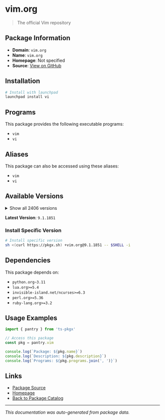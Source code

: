 # vim.org

> The official Vim repository

## Package Information

- **Domain**: `vim.org`
- **Name**: `vim.org`
- **Homepage**: Not specified
- **Source**: [View on GitHub](https://github.com/pkgxdev/pantry/tree/main/projects/vim.org/package.yml)

## Installation

```bash
# Install with launchpad
launchpad install vi
```

## Programs

This package provides the following executable programs:

- `vim`
- `vi`

## Aliases

This package can also be accessed using these aliases:

- `vim`
- `vi`

## Available Versions

<details>
<summary>Show all 2406 versions</summary>

- `9.1.1851`, `9.1.1850`, `9.1.1849`, `9.1.1848`, `9.1.1847`
- `9.1.1846`, `9.1.1843`, `9.1.1842`, `9.1.1841`, `9.1.1840`
- `9.1.1839`, `9.1.1838`, `9.1.1837`, `9.1.1836`, `9.1.1835`
- `9.1.1834`, `9.1.1833`, `9.1.1832`, `9.1.1831`, `9.1.1830`
- `9.1.1829`, `9.1.1828`, `9.1.1827`, `9.1.1826`, `9.1.1825`
- `9.1.1823`, `9.1.1822`, `9.1.1821`, `9.1.1820`, `9.1.1819`
- `9.1.1818`, `9.1.1817`, `9.1.1816`, `9.1.1815`, `9.1.1814`
- `9.1.1813`, `9.1.1812`, `9.1.1811`, `9.1.1810`, `9.1.1809`
- `9.1.1808`, `9.1.1807`, `9.1.1806`, `9.1.1805`, `9.1.1804`
- `9.1.1803`, `9.1.1802`, `9.1.1801`, `9.1.1800`, `9.1.1799`
- `9.1.1798`, `9.1.1797`, `9.1.1796`, `9.1.1795`, `9.1.1793`
- `9.1.1792`, `9.1.1791`, `9.1.1790`, `9.1.1789`, `9.1.1788`
- `9.1.1787`, `9.1.1786`, `9.1.1785`, `9.1.1784`, `9.1.1783`
- `9.1.1782`, `9.1.1781`, `9.1.1780`, `9.1.1779`, `9.1.1778`
- `9.1.1777`, `9.1.1776`, `9.1.1775`, `9.1.1774`, `9.1.1773`
- `9.1.1772`, `9.1.1771`, `9.1.1770`, `9.1.1769`, `9.1.1768`
- `9.1.1767`, `9.1.1766`, `9.1.1765`, `9.1.1764`, `9.1.1763`
- `9.1.1762`, `9.1.1761`, `9.1.1759`, `9.1.1758`, `9.1.1756`
- `9.1.1755`, `9.1.1754`, `9.1.1753`, `9.1.1752`, `9.1.1751`
- `9.1.1750`, `9.1.1749`, `9.1.1748`, `9.1.1747`, `9.1.1746`
- `9.1.1745`, `9.1.1744`, `9.1.1743`, `9.1.1742`, `9.1.1741`
- `9.1.1740`, `9.1.1739`, `9.1.1738`, `9.1.1737`, `9.1.1736`
- `9.1.1735`, `9.1.1734`, `9.1.1733`, `9.1.1732`, `9.1.1730`
- `9.1.1729`, `9.1.1728`, `9.1.1727`, `9.1.1726`, `9.1.1725`
- `9.1.1724`, `9.1.1723`, `9.1.1722`, `9.1.1721`, `9.1.1720`
- `9.1.1719`, `9.1.1718`, `9.1.1716`, `9.1.1715`, `9.1.1714`
- `9.1.1713`, `9.1.1712`, `9.1.1711`, `9.1.1710`, `9.1.1709`
- `9.1.1708`, `9.1.1707`, `9.1.1706`, `9.1.1705`, `9.1.1704`
- `9.1.1703`, `9.1.1702`, `9.1.1701`, `9.1.1700`, `9.1.1699`
- `9.1.1698`, `9.1.1697`, `9.1.1696`, `9.1.1695`, `9.1.1694`
- `9.1.1693`, `9.1.1692`, `9.1.1691`, `9.1.1690`, `9.1.1689`
- `9.1.1688`, `9.1.1687`, `9.1.1686`, `9.1.1685`, `9.1.1684`
- `9.1.1683`, `9.1.1682`, `9.1.1681`, `9.1.1680`, `9.1.1678`
- `9.1.1677`, `9.1.1676`, `9.1.1675`, `9.1.1674`, `9.1.1672`
- `9.1.1671`, `9.1.1670`, `9.1.1669`, `9.1.1668`, `9.1.1667`
- `9.1.1666`, `9.1.1665`, `9.1.1664`, `9.1.1663`, `9.1.1662`
- `9.1.1661`, `9.1.1660`, `9.1.1659`, `9.1.1658`, `9.1.1656`
- `9.1.1655`, `9.1.1652`, `9.1.1651`, `9.1.1650`, `9.1.1649`
- `9.1.1648`, `9.1.1646`, `9.1.1645`, `9.1.1644`, `9.1.1643`
- `9.1.1642`, `9.1.1641`, `9.1.1640`, `9.1.1639`, `9.1.1638`
- `9.1.1637`, `9.1.1636`, `9.1.1635`, `9.1.1634`, `9.1.1633`
- `9.1.1632`, `9.1.1631`, `9.1.1630`, `9.1.1629`, `9.1.1628`
- `9.1.1627`, `9.1.1626`, `9.1.1625`, `9.1.1624`, `9.1.1623`
- `9.1.1622`, `9.1.1621`, `9.1.1620`, `9.1.1619`, `9.1.1618`
- `9.1.1617`, `9.1.1616`, `9.1.1615`, `9.1.1614`, `9.1.1613`
- `9.1.1612`, `9.1.1611`, `9.1.1610`, `9.1.1609`, `9.1.1608`
- `9.1.1607`, `9.1.1606`, `9.1.1605`, `9.1.1604`, `9.1.1603`
- `9.1.1602`, `9.1.1601`, `9.1.1600`, `9.1.1599`, `9.1.1598`
- `9.1.1597`, `9.1.1596`, `9.1.1595`, `9.1.1594`, `9.1.1593`
- `9.1.1592`, `9.1.1591`, `9.1.1590`, `9.1.1589`, `9.1.1588`
- `9.1.1587`, `9.1.1586`, `9.1.1585`, `9.1.1584`, `9.1.1583`
- `9.1.1582`, `9.1.1581`, `9.1.1580`, `9.1.1579`, `9.1.1578`
- `9.1.1577`, `9.1.1576`, `9.1.1575`, `9.1.1574`, `9.1.1573`
- `9.1.1572`, `9.1.1571`, `9.1.1569`, `9.1.1568`, `9.1.1567`
- `9.1.1566`, `9.1.1565`, `9.1.1564`, `9.1.1563`, `9.1.1562`
- `9.1.1561`, `9.1.1560`, `9.1.1559`, `9.1.1558`, `9.1.1557`
- `9.1.1556`, `9.1.1555`, `9.1.1554`, `9.1.1553`, `9.1.1552`
- `9.1.1551`, `9.1.1550`, `9.1.1549`, `9.1.1548`, `9.1.1547`
- `9.1.1546`, `9.1.1545`, `9.1.1544`, `9.1.1543`, `9.1.1542`
- `9.1.1541`, `9.1.1540`, `9.1.1539`, `9.1.1538`, `9.1.1537`
- `9.1.1536`, `9.1.1535`, `9.1.1534`, `9.1.1533`, `9.1.1532`
- `9.1.1531`, `9.1.1530`, `9.1.1529`, `9.1.1528`, `9.1.1527`
- `9.1.1526`, `9.1.1525`, `9.1.1524`, `9.1.1522`, `9.1.1521`
- `9.1.1520`, `9.1.1519`, `9.1.1518`, `9.1.1517`, `9.1.1516`
- `9.1.1515`, `9.1.1514`, `9.1.1513`, `9.1.1512`, `9.1.1511`
- `9.1.1510`, `9.1.1509`, `9.1.1508`, `9.1.1507`, `9.1.1506`
- `9.1.1504`, `9.1.1503`, `9.1.1502`, `9.1.1501`, `9.1.1500`
- `9.1.1499`, `9.1.1498`, `9.1.1497`, `9.1.1496`, `9.1.1495`
- `9.1.1494`, `9.1.1493`, `9.1.1492`, `9.1.1491`, `9.1.1490`
- `9.1.1489`, `9.1.1488`, `9.1.1487`, `9.1.1486`, `9.1.1485`
- `9.1.1484`, `9.1.1483`, `9.1.1482`, `9.1.1481`, `9.1.1479`
- `9.1.1478`, `9.1.1477`, `9.1.1476`, `9.1.1475`, `9.1.1474`
- `9.1.1473`, `9.1.1472`, `9.1.1471`, `9.1.1470`, `9.1.1469`
- `9.1.1468`, `9.1.1467`, `9.1.1466`, `9.1.1465`, `9.1.1464`
- `9.1.1463`, `9.1.1462`, `9.1.1460`, `9.1.1459`, `9.1.1458`
- `9.1.1457`, `9.1.1456`, `9.1.1455`, `9.1.1454`, `9.1.1453`
- `9.1.1452`, `9.1.1451`, `9.1.1450`, `9.1.1449`, `9.1.1448`
- `9.1.1447`, `9.1.1446`, `9.1.1445`, `9.1.1444`, `9.1.1443`
- `9.1.1442`, `9.1.1441`, `9.1.1440`, `9.1.1439`, `9.1.1438`
- `9.1.1436`, `9.1.1435`, `9.1.1434`, `9.1.1433`, `9.1.1432`
- `9.1.1431`, `9.1.1430`, `9.1.1429`, `9.1.1428`, `9.1.1427`
- `9.1.1426`, `9.1.1425`, `9.1.1424`, `9.1.1423`, `9.1.1422`
- `9.1.1421`, `9.1.1420`, `9.1.1419`, `9.1.1418`, `9.1.1416`
- `9.1.1415`, `9.1.1413`, `9.1.1412`, `9.1.1411`, `9.1.1410`
- `9.1.1409`, `9.1.1408`, `9.1.1407`, `9.1.1406`, `9.1.1405`
- `9.1.1404`, `9.1.1403`, `9.1.1402`, `9.1.1401`, `9.1.1400`
- `9.1.1399`, `9.1.1398`, `9.1.1397`, `9.1.1396`, `9.1.1395`
- `9.1.1394`, `9.1.1393`, `9.1.1391`, `9.1.1390`, `9.1.1389`
- `9.1.1388`, `9.1.1387`, `9.1.1386`, `9.1.1384`, `9.1.1383`
- `9.1.1382`, `9.1.1381`, `9.1.1380`, `9.1.1379`, `9.1.1378`
- `9.1.1377`, `9.1.1376`, `9.1.1374`, `9.1.1373`, `9.1.1372`
- `9.1.1371`, `9.1.1370`, `9.1.1369`, `9.1.1368`, `9.1.1367`
- `9.1.1366`, `9.1.1365`, `9.1.1364`, `9.1.1363`, `9.1.1362`
- `9.1.1361`, `9.1.1360`, `9.1.1359`, `9.1.1358`, `9.1.1357`
- `9.1.1356`, `9.1.1355`, `9.1.1354`, `9.1.1353`, `9.1.1352`
- `9.1.1351`, `9.1.1350`, `9.1.1349`, `9.1.1348`, `9.1.1347`
- `9.1.1346`, `9.1.1344`, `9.1.1343`, `9.1.1342`, `9.1.1341`
- `9.1.1340`, `9.1.1339`, `9.1.1338`, `9.1.1337`, `9.1.1336`
- `9.1.1334`, `9.1.1333`, `9.1.1332`, `9.1.1330`, `9.1.1329`
- `9.1.1328`, `9.1.1327`, `9.1.1326`, `9.1.1325`, `9.1.1324`
- `9.1.1323`, `9.1.1322`, `9.1.1321`, `9.1.1320`, `9.1.1319`
- `9.1.1318`, `9.1.1317`, `9.1.1316`, `9.1.1315`, `9.1.1314`
- `9.1.1313`, `9.1.1312`, `9.1.1311`, `9.1.1310`, `9.1.1309`
- `9.1.1308`, `9.1.1307`, `9.1.1306`, `9.1.1305`, `9.1.1304`
- `9.1.1302`, `9.1.1301`, `9.1.1300`, `9.1.1299`, `9.1.1298`
- `9.1.1297`, `9.1.1296`, `9.1.1295`, `9.1.1294`, `9.1.1293`
- `9.1.1292`, `9.1.1291`, `9.1.1290`, `9.1.1289`, `9.1.1288`
- `9.1.1287`, `9.1.1286`, `9.1.1285`, `9.1.1284`, `9.1.1283`
- `9.1.1282`, `9.1.1280`, `9.1.1279`, `9.1.1278`, `9.1.1276`
- `9.1.1275`, `9.1.1274`, `9.1.1273`, `9.1.1272`, `9.1.1271`
- `9.1.1270`, `9.1.1269`, `9.1.1268`, `9.1.1267`, `9.1.1266`
- `9.1.1265`, `9.1.1264`, `9.1.1263`, `9.1.1262`, `9.1.1261`
- `9.1.1260`, `9.1.1259`, `9.1.1258`, `9.1.1257`, `9.1.1256`
- `9.1.1255`, `9.1.1254`, `9.1.1252`, `9.1.1251`, `9.1.1250`
- `9.1.1249`, `9.1.1248`, `9.1.1247`, `9.1.1246`, `9.1.1245`
- `9.1.1244`, `9.1.1243`, `9.1.1242`, `9.1.1241`, `9.1.1240`
- `9.1.1239`, `9.1.1238`, `9.1.1237`, `9.1.1236`, `9.1.1235`
- `9.1.1234`, `9.1.1233`, `9.1.1232`, `9.1.1231`, `9.1.1230`
- `9.1.1229`, `9.1.1228`, `9.1.1227`, `9.1.1226`, `9.1.1225`
- `9.1.1224`, `9.1.1223`, `9.1.1222`, `9.1.1221`, `9.1.1220`
- `9.1.1219`, `9.1.1218`, `9.1.1217`, `9.1.1216`, `9.1.1215`
- `9.1.1213`, `9.1.1212`, `9.1.1211`, `9.1.1210`, `9.1.1209`
- `9.1.1208`, `9.1.1207`, `9.1.1206`, `9.1.1205`, `9.1.1203`
- `9.1.1202`, `9.1.1201`, `9.1.1200`, `9.1.1199`, `9.1.1198`
- `9.1.1197`, `9.1.1196`, `9.1.1195`, `9.1.1194`, `9.1.1193`
- `9.1.1192`, `9.1.1191`, `9.1.1190`, `9.1.1189`, `9.1.1188`
- `9.1.1187`, `9.1.1186`, `9.1.1185`, `9.1.1184`, `9.1.1183`
- `9.1.1182`, `9.1.1181`, `9.1.1180`, `9.1.1179`, `9.1.1178`
- `9.1.1177`, `9.1.1176`, `9.1.1175`, `9.1.1174`, `9.1.1173`
- `9.1.1172`, `9.1.1171`, `9.1.1170`, `9.1.1169`, `9.1.1168`
- `9.1.1167`, `9.1.1166`, `9.1.1165`, `9.1.1164`, `9.1.1163`
- `9.1.1162`, `9.1.1161`, `9.1.1160`, `9.1.1159`, `9.1.1158`
- `9.1.1157`, `9.1.1156`, `9.1.1155`, `9.1.1154`, `9.1.1153`
- `9.1.1152`, `9.1.1151`, `9.1.1150`, `9.1.1149`, `9.1.1148`
- `9.1.1147`, `9.1.1146`, `9.1.1145`, `9.1.1144`, `9.1.1143`
- `9.1.1142`, `9.1.1141`, `9.1.1140`, `9.1.1139`, `9.1.1138`
- `9.1.1137`, `9.1.1136`, `9.1.1135`, `9.1.1134`, `9.1.1133`
- `9.1.1132`, `9.1.1131`, `9.1.1130`, `9.1.1129`, `9.1.1128`
- `9.1.1126`, `9.1.1125`, `9.1.1124`, `9.1.1123`, `9.1.1122`
- `9.1.1121`, `9.1.1120`, `9.1.1119`, `9.1.1118`, `9.1.1117`
- `9.1.1116`, `9.1.1115`, `9.1.1114`, `9.1.1113`, `9.1.1112`
- `9.1.1111`, `9.1.1110`, `9.1.1109`, `9.1.1108`, `9.1.1107`
- `9.1.1106`, `9.1.1105`, `9.1.1104`, `9.1.1103`, `9.1.1102`
- `9.1.1101`, `9.1.1100`, `9.1.1099`, `9.1.1098`, `9.1.1097`
- `9.1.1096`, `9.1.1095`, `9.1.1094`, `9.1.1087`, `9.1.1086`
- `9.1.1085`, `9.1.1084`, `9.1.1083`, `9.1.1082`, `9.1.1081`
- `9.1.1080`, `9.1.1079`, `9.1.1078`, `9.1.1077`, `9.1.1076`
- `9.1.1075`, `9.1.1074`, `9.1.1073`, `9.1.1072`, `9.1.1071`
- `9.1.1070`, `9.1.1069`, `9.1.1068`, `9.1.1067`, `9.1.1066`
- `9.1.1065`, `9.1.1064`, `9.1.1063`, `9.1.1062`, `9.1.1061`
- `9.1.1060`, `9.1.1059`, `9.1.1058`, `9.1.1057`, `9.1.1056`
- `9.1.1055`, `9.1.1054`, `9.1.1053`, `9.1.1052`, `9.1.1051`
- `9.1.1050`, `9.1.1049`, `9.1.1048`, `9.1.1047`, `9.1.1046`
- `9.1.1045`, `9.1.1044`, `9.1.1043`, `9.1.1042`, `9.1.1041`
- `9.1.1040`, `9.1.1039`, `9.1.1038`, `9.1.1037`, `9.1.1036`
- `9.1.1035`, `9.1.1034`, `9.1.1033`, `9.1.1032`, `9.1.1031`
- `9.1.1030`, `9.1.1029`, `9.1.1028`, `9.1.1027`, `9.1.1026`
- `9.1.1025`, `9.1.1024`, `9.1.1023`, `9.1.1022`, `9.1.1021`
- `9.1.1020`, `9.1.1019`, `9.1.1018`, `9.1.1017`, `9.1.1016`
- `9.1.1015`, `9.1.1014`, `9.1.1013`, `9.1.1012`, `9.1.1011`
- `9.1.1010`, `9.1.1009`, `9.1.1007`, `9.1.1006`, `9.1.1005`
- `9.1.1004`, `9.1.1003`, `9.1.1002`, `9.1.1001`, `9.1.1000`
- `9.1.999`, `9.1.998`, `9.1.997`, `9.1.996`, `9.1.995`
- `9.1.994`, `9.1.993`, `9.1.992`, `9.1.991`, `9.1.990`
- `9.1.989`, `9.1.988`, `9.1.987`, `9.1.986`, `9.1.985`
- `9.1.984`, `9.1.983`, `9.1.982`, `9.1.981`, `9.1.980`
- `9.1.979`, `9.1.978`, `9.1.977`, `9.1.976`, `9.1.975`
- `9.1.974`, `9.1.973`, `9.1.972`, `9.1.971`, `9.1.970`
- `9.1.969`, `9.1.968`, `9.1.967`, `9.1.966`, `9.1.965`
- `9.1.964`, `9.1.962`, `9.1.961`, `9.1.960`, `9.1.959`
- `9.1.958`, `9.1.957`, `9.1.956`, `9.1.955`, `9.1.954`
- `9.1.953`, `9.1.952`, `9.1.951`, `9.1.950`, `9.1.949`
- `9.1.948`, `9.1.947`, `9.1.946`, `9.1.945`, `9.1.944`
- `9.1.943`, `9.1.942`, `9.1.941`, `9.1.940`, `9.1.939`
- `9.1.938`, `9.1.937`, `9.1.936`, `9.1.935`, `9.1.934`
- `9.1.933`, `9.1.932`, `9.1.931`, `9.1.930`, `9.1.929`
- `9.1.928`, `9.1.927`, `9.1.926`, `9.1.925`, `9.1.924`
- `9.1.923`, `9.1.922`, `9.1.921`, `9.1.920`, `9.1.919`
- `9.1.918`, `9.1.917`, `9.1.916`, `9.1.915`, `9.1.914`
- `9.1.913`, `9.1.912`, `9.1.911`, `9.1.910`, `9.1.909`
- `9.1.908`, `9.1.907`, `9.1.906`, `9.1.905`, `9.1.904`
- `9.1.903`, `9.1.902`, `9.1.901`, `9.1.900`, `9.1.899`
- `9.1.898`, `9.1.897`, `9.1.896`, `9.1.895`, `9.1.894`
- `9.1.893`, `9.1.892`, `9.1.891`, `9.1.890`, `9.1.889`
- `9.1.888`, `9.1.887`, `9.1.886`, `9.1.885`, `9.1.884`
- `9.1.883`, `9.1.882`, `9.1.881`, `9.1.880`, `9.1.879`
- `9.1.878`, `9.1.877`, `9.1.876`, `9.1.875`, `9.1.874`
- `9.1.873`, `9.1.872`, `9.1.871`, `9.1.870`, `9.1.869`
- `9.1.868`, `9.1.867`, `9.1.866`, `9.1.865`, `9.1.864`
- `9.1.863`, `9.1.862`, `9.1.861`, `9.1.860`, `9.1.859`
- `9.1.858`, `9.1.857`, `9.1.856`, `9.1.855`, `9.1.854`
- `9.1.853`, `9.1.852`, `9.1.851`, `9.1.850`, `9.1.849`
- `9.1.848`, `9.1.847`, `9.1.846`, `9.1.845`, `9.1.844`
- `9.1.843`, `9.1.842`, `9.1.841`, `9.1.840`, `9.1.839`
- `9.1.838`, `9.1.837`, `9.1.836`, `9.1.835`, `9.1.834`
- `9.1.833`, `9.1.832`, `9.1.831`, `9.1.830`, `9.1.829`
- `9.1.828`, `9.1.827`, `9.1.826`, `9.1.825`, `9.1.824`
- `9.1.823`, `9.1.822`, `9.1.821`, `9.1.820`, `9.1.819`
- `9.1.818`, `9.1.817`, `9.1.816`, `9.1.815`, `9.1.814`
- `9.1.813`, `9.1.812`, `9.1.811`, `9.1.810`, `9.1.809`
- `9.1.808`, `9.1.807`, `9.1.806`, `9.1.805`, `9.1.804`
- `9.1.803`, `9.1.802`, `9.1.801`, `9.1.800`, `9.1.799`
- `9.1.798`, `9.1.797`, `9.1.796`, `9.1.795`, `9.1.794`
- `9.1.793`, `9.1.792`, `9.1.791`, `9.1.790`, `9.1.789`
- `9.1.788`, `9.1.787`, `9.1.786`, `9.1.785`, `9.1.784`
- `9.1.783`, `9.1.782`, `9.1.781`, `9.1.780`, `9.1.779`
- `9.1.778`, `9.1.777`, `9.1.776`, `9.1.775`, `9.1.774`
- `9.1.773`, `9.1.772`, `9.1.771`, `9.1.770`, `9.1.769`
- `9.1.768`, `9.1.767`, `9.1.766`, `9.1.765`, `9.1.764`
- `9.1.763`, `9.1.762`, `9.1.761`, `9.1.760`, `9.1.759`
- `9.1.758`, `9.1.757`, `9.1.756`, `9.1.755`, `9.1.754`
- `9.1.753`, `9.1.752`, `9.1.751`, `9.1.750`, `9.1.749`
- `9.1.748`, `9.1.747`, `9.1.746`, `9.1.745`, `9.1.744`
- `9.1.743`, `9.1.742`, `9.1.741`, `9.1.740`, `9.1.739`
- `9.1.738`, `9.1.737`, `9.1.736`, `9.1.735`, `9.1.734`
- `9.1.733`, `9.1.732`, `9.1.731`, `9.1.730`, `9.1.729`
- `9.1.728`, `9.1.727`, `9.1.726`, `9.1.725`, `9.1.723`
- `9.1.722`, `9.1.721`, `9.1.720`, `9.1.719`, `9.1.718`
- `9.1.717`, `9.1.716`, `9.1.715`, `9.1.714`, `9.1.713`
- `9.1.712`, `9.1.711`, `9.1.710`, `9.1.709`, `9.1.708`
- `9.1.707`, `9.1.706`, `9.1.705`, `9.1.704`, `9.1.703`
- `9.1.702`, `9.1.701`, `9.1.700`, `9.1.699`, `9.1.698`
- `9.1.697`, `9.1.696`, `9.1.695`, `9.1.694`, `9.1.693`
- `9.1.692`, `9.1.691`, `9.1.690`, `9.1.689`, `9.1.688`
- `9.1.687`, `9.1.686`, `9.1.685`, `9.1.684`, `9.1.683`
- `9.1.682`, `9.1.681`, `9.1.680`, `9.1.679`, `9.1.678`
- `9.1.677`, `9.1.676`, `9.1.675`, `9.1.674`, `9.1.673`
- `9.1.672`, `9.1.671`, `9.1.670`, `9.1.669`, `9.1.668`
- `9.1.667`, `9.1.666`, `9.1.665`, `9.1.664`, `9.1.663`
- `9.1.662`, `9.1.661`, `9.1.660`, `9.1.659`, `9.1.658`
- `9.1.657`, `9.1.656`, `9.1.655`, `9.1.654`, `9.1.653`
- `9.1.652`, `9.1.651`, `9.1.650`, `9.1.649`, `9.1.648`
- `9.1.647`, `9.1.646`, `9.1.645`, `9.1.644`, `9.1.643`
- `9.1.642`, `9.1.641`, `9.1.640`, `9.1.639`, `9.1.638`
- `9.1.637`, `9.1.635`, `9.1.634`, `9.1.633`, `9.1.632`
- `9.1.631`, `9.1.630`, `9.1.629`, `9.1.628`, `9.1.627`
- `9.1.626`, `9.1.624`, `9.1.623`, `9.1.622`, `9.1.621`
- `9.1.620`, `9.1.619`, `9.1.618`, `9.1.617`, `9.1.615`
- `9.1.614`, `9.1.613`, `9.1.612`, `9.1.611`, `9.1.610`
- `9.1.609`, `9.1.608`, `9.1.607`, `9.1.606`, `9.1.605`
- `9.1.604`, `9.1.603`, `9.1.602`, `9.1.601`, `9.1.600`
- `9.1.599`, `9.1.598`, `9.1.597`, `9.1.596`, `9.1.595`
- `9.1.594`, `9.1.593`, `9.1.592`, `9.1.591`, `9.1.590`
- `9.1.589`, `9.1.588`, `9.1.587`, `9.1.586`, `9.1.585`
- `9.1.584`, `9.1.583`, `9.1.582`, `9.1.581`, `9.1.580`
- `9.1.579`, `9.1.578`, `9.1.577`, `9.1.576`, `9.1.575`
- `9.1.574`, `9.1.573`, `9.1.572`, `9.1.571`, `9.1.570`
- `9.1.569`, `9.1.568`, `9.1.567`, `9.1.566`, `9.1.565`
- `9.1.564`, `9.1.563`, `9.1.562`, `9.1.561`, `9.1.560`
- `9.1.559`, `9.1.558`, `9.1.557`, `9.1.556`, `9.1.555`
- `9.1.554`, `9.1.553`, `9.1.552`, `9.1.551`, `9.1.550`
- `9.1.549`, `9.1.547`, `9.1.546`, `9.1.545`, `9.1.544`
- `9.1.543`, `9.1.542`, `9.1.541`, `9.1.540`, `9.1.539`
- `9.1.538`, `9.1.537`, `9.1.536`, `9.1.535`, `9.1.534`
- `9.1.533`, `9.1.532`, `9.1.531`, `9.1.530`, `9.1.529`
- `9.1.528`, `9.1.527`, `9.1.526`, `9.1.525`, `9.1.524`
- `9.1.523`, `9.1.522`, `9.1.521`, `9.1.520`, `9.1.519`
- `9.1.518`, `9.1.517`, `9.1.516`, `9.1.515`, `9.1.514`
- `9.1.513`, `9.1.512`, `9.1.511`, `9.1.510`, `9.1.509`
- `9.1.508`, `9.1.507`, `9.1.506`, `9.1.505`, `9.1.504`
- `9.1.503`, `9.1.502`, `9.1.501`, `9.1.500`, `9.1.499`
- `9.1.498`, `9.1.497`, `9.1.496`, `9.1.495`, `9.1.494`
- `9.1.493`, `9.1.492`, `9.1.491`, `9.1.490`, `9.1.489`
- `9.1.488`, `9.1.487`, `9.1.486`, `9.1.485`, `9.1.484`
- `9.1.483`, `9.1.482`, `9.1.481`, `9.1.479`, `9.1.478`
- `9.1.477`, `9.1.476`, `9.1.475`, `9.1.474`, `9.1.473`
- `9.1.472`, `9.1.471`, `9.1.470`, `9.1.469`, `9.1.468`
- `9.1.467`, `9.1.466`, `9.1.465`, `9.1.464`, `9.1.463`
- `9.1.462`, `9.1.461`, `9.1.460`, `9.1.459`, `9.1.458`
- `9.1.457`, `9.1.456`, `9.1.455`, `9.1.454`, `9.1.453`
- `9.1.452`, `9.1.451`, `9.1.450`, `9.1.449`, `9.1.448`
- `9.1.447`, `9.1.446`, `9.1.445`, `9.1.444`, `9.1.443`
- `9.1.442`, `9.1.441`, `9.1.440`, `9.1.439`, `9.1.438`
- `9.1.437`, `9.1.436`, `9.1.435`, `9.1.434`, `9.1.433`
- `9.1.432`, `9.1.431`, `9.1.430`, `9.1.429`, `9.1.428`
- `9.1.426`, `9.1.425`, `9.1.424`, `9.1.423`, `9.1.422`
- `9.1.421`, `9.1.420`, `9.1.419`, `9.1.418`, `9.1.417`
- `9.1.415`, `9.1.414`, `9.1.413`, `9.1.412`, `9.1.411`
- `9.1.410`, `9.1.409`, `9.1.408`, `9.1.407`, `9.1.406`
- `9.1.405`, `9.1.404`, `9.1.403`, `9.1.402`, `9.1.401`
- `9.1.400`, `9.1.399`, `9.1.398`, `9.1.397`, `9.1.396`
- `9.1.395`, `9.1.394`, `9.1.393`, `9.1.392`, `9.1.391`
- `9.1.390`, `9.1.389`, `9.1.388`, `9.1.387`, `9.1.386`
- `9.1.385`, `9.1.384`, `9.1.383`, `9.1.382`, `9.1.381`
- `9.1.380`, `9.1.379`, `9.1.378`, `9.1.377`, `9.1.376`
- `9.1.375`, `9.1.374`, `9.1.373`, `9.1.372`, `9.1.370`
- `9.1.369`, `9.1.368`, `9.1.367`, `9.1.366`, `9.1.365`
- `9.1.364`, `9.1.363`, `9.1.362`, `9.1.361`, `9.1.360`
- `9.1.359`, `9.1.358`, `9.1.357`, `9.1.356`, `9.1.355`
- `9.1.354`, `9.1.353`, `9.1.352`, `9.1.351`, `9.1.350`
- `9.1.349`, `9.1.348`, `9.1.347`, `9.1.346`, `9.1.345`
- `9.1.344`, `9.1.343`, `9.1.342`, `9.1.341`, `9.1.340`
- `9.1.339`, `9.1.338`, `9.1.337`, `9.1.336`, `9.1.335`
- `9.1.334`, `9.1.333`, `9.1.332`, `9.1.331`, `9.1.330`
- `9.1.329`, `9.1.328`, `9.1.327`, `9.1.326`, `9.1.325`
- `9.1.324`, `9.1.323`, `9.1.322`, `9.1.321`, `9.1.320`
- `9.1.319`, `9.1.318`, `9.1.317`, `9.1.316`, `9.1.315`
- `9.1.314`, `9.1.313`, `9.1.312`, `9.1.311`, `9.1.310`
- `9.1.309`, `9.1.308`, `9.1.307`, `9.1.306`, `9.1.305`
- `9.1.304`, `9.1.303`, `9.1.302`, `9.1.301`, `9.1.300`
- `9.1.299`, `9.1.298`, `9.1.297`, `9.1.296`, `9.1.295`
- `9.1.294`, `9.1.293`, `9.1.292`, `9.1.291`, `9.1.290`
- `9.1.289`, `9.1.288`, `9.1.287`, `9.1.286`, `9.1.285`
- `9.1.284`, `9.1.283`, `9.1.282`, `9.1.281`, `9.1.280`
- `9.1.279`, `9.1.278`, `9.1.277`, `9.1.276`, `9.1.275`
- `9.1.274`, `9.1.273`, `9.1.272`, `9.1.271`, `9.1.270`
- `9.1.269`, `9.1.268`, `9.1.267`, `9.1.266`, `9.1.265`
- `9.1.264`, `9.1.263`, `9.1.262`, `9.1.261`, `9.1.260`
- `9.1.259`, `9.1.258`, `9.1.257`, `9.1.256`, `9.1.255`
- `9.1.254`, `9.1.253`, `9.1.252`, `9.1.234`, `9.1.233`
- `9.1.232`, `9.1.231`, `9.1.230`, `9.1.229`, `9.1.228`
- `9.1.227`, `9.1.226`, `9.1.225`, `9.1.224`, `9.1.222`
- `9.1.221`, `9.1.220`, `9.1.218`, `9.1.217`, `9.1.216`
- `9.1.214`, `9.1.213`, `9.1.212`, `9.1.211`, `9.1.210`
- `9.1.209`, `9.1.208`, `9.1.207`, `9.1.206`, `9.1.205`
- `9.1.203`, `9.1.202`, `9.1.201`, `9.1.200`, `9.1.199`
- `9.1.198`, `9.1.197`, `9.1.196`, `9.1.195`, `9.1.193`
- `9.1.191`, `9.1.190`, `9.1.189`, `9.1.188`, `9.1.187`
- `9.1.186`, `9.1.185`, `9.1.184`, `9.1.183`, `9.1.182`
- `9.1.181`, `9.1.180`, `9.1.179`, `9.1.178`, `9.1.177`
- `9.1.176`, `9.1.175`, `9.1.174`, `9.1.173`, `9.1.172`
- `9.1.171`, `9.1.170`, `9.1.169`, `9.1.168`, `9.1.167`
- `9.1.166`, `9.1.165`, `9.1.164`, `9.1.163`, `9.1.162`
- `9.1.161`, `9.1.160`, `9.1.159`, `9.1.158`, `9.1.157`
- `9.1.156`, `9.1.155`, `9.1.154`, `9.1.153`, `9.1.152`
- `9.1.151`, `9.1.150`, `9.1.149`, `9.1.148`, `9.1.147`
- `9.1.146`, `9.1.145`, `9.1.144`, `9.1.143`, `9.1.142`
- `9.1.141`, `9.1.140`, `9.1.139`, `9.1.138`, `9.1.137`
- `9.1.136`, `9.1.135`, `9.1.134`, `9.1.133`, `9.1.132`
- `9.1.130`, `9.1.129`, `9.1.128`, `9.1.127`, `9.1.126`
- `9.1.125`, `9.1.124`, `9.1.123`, `9.1.122`, `9.1.121`
- `9.1.120`, `9.1.119`, `9.1.118`, `9.1.117`, `9.1.116`
- `9.1.115`, `9.1.114`, `9.1.113`, `9.1.112`, `9.1.111`
- `9.1.110`, `9.1.109`, `9.1.108`, `9.1.107`, `9.1.106`
- `9.1.105`, `9.1.104`, `9.1.103`, `9.1.102`, `9.1.101`
- `9.1.100`, `9.1.99`, `9.1.98`, `9.1.97`, `9.1.96`
- `9.1.95`, `9.1.94`, `9.1.93`, `9.1.92`, `9.1.91`
- `9.1.90`, `9.1.89`, `9.1.88`, `9.1.87`, `9.1.86`
- `9.1.85`, `9.1.84`, `9.1.83`, `9.1.82`, `9.1.81`
- `9.1.80`, `9.1.79`, `9.1.78`, `9.1.77`, `9.1.76`
- `9.1.75`, `9.1.74`, `9.1.73`, `9.1.72`, `9.1.71`
- `9.1.70`, `9.1.69`, `9.1.68`, `9.1.67`, `9.1.66`
- `9.1.65`, `9.1.64`, `9.1.63`, `9.1.62`, `9.1.61`
- `9.1.60`, `9.1.59`, `9.1.58`, `9.1.57`, `9.1.56`
- `9.1.55`, `9.1.54`, `9.1.53`, `9.1.52`, `9.1.51`
- `9.1.50`, `9.1.49`, `9.1.48`, `9.1.47`, `9.1.46`
- `9.1.45`, `9.1.44`, `9.1.43`, `9.1.42`, `9.1.41`
- `9.1.40`, `9.1.39`, `9.1.38`, `9.1.37`, `9.1.36`
- `9.1.35`, `9.1.34`, `9.1.33`, `9.1.32`, `9.1.31`
- `9.1.30`, `9.1.29`, `9.1.28`, `9.1.27`, `9.1.26`
- `9.1.25`, `9.1.24`, `9.1.23`, `9.1.22`, `9.1.21`
- `9.1.20`, `9.1.19`, `9.1.18`, `9.1.17`, `9.1.16`
- `9.1.15`, `9.1.14`, `9.1.13`, `9.1.12`, `9.1.11`
- `9.1.10`, `9.1.9`, `9.1.8`, `9.1.7`, `9.1.6`
- `9.1.5`, `9.1.4`, `9.1.3`, `9.1.2`, `9.1.1`
- `9.1.0`, `9.0.2190`, `9.0.2189`, `9.0.2188`, `9.0.2187`
- `9.0.2186`, `9.0.2185`, `9.0.2184`, `9.0.2183`, `9.0.2182`
- `9.0.2181`, `9.0.2180`, `9.0.2179`, `9.0.2178`, `9.0.2177`
- `9.0.2176`, `9.0.2175`, `9.0.2174`, `9.0.2173`, `9.0.2172`
- `9.0.2171`, `9.0.2170`, `9.0.2169`, `9.0.2168`, `9.0.2167`
- `9.0.2166`, `9.0.2165`, `9.0.2164`, `9.0.2163`, `9.0.2162`
- `9.0.2161`, `9.0.2160`, `9.0.2159`, `9.0.2158`, `9.0.2157`
- `9.0.2156`, `9.0.2155`, `9.0.2154`, `9.0.2153`, `9.0.2152`
- `9.0.2151`, `9.0.2150`, `9.0.2149`, `9.0.2148`, `9.0.2147`
- `9.0.2146`, `9.0.2145`, `9.0.2144`, `9.0.2143`, `9.0.2142`
- `9.0.2141`, `9.0.2140`, `9.0.2139`, `9.0.2138`, `9.0.2137`
- `9.0.2136`, `9.0.2135`, `9.0.2134`, `9.0.2133`, `9.0.2132`
- `9.0.2131`, `9.0.2130`, `9.0.2129`, `9.0.2128`, `9.0.2127`
- `9.0.2126`, `9.0.2125`, `9.0.2124`, `9.0.2123`, `9.0.2122`
- `9.0.2121`, `9.0.2120`, `9.0.2119`, `9.0.2118`, `9.0.2117`
- `9.0.2116`, `9.0.2115`, `9.0.2114`, `9.0.2113`, `9.0.2105`
- `9.0.2104`, `9.0.2103`, `9.0.2102`, `9.0.2101`, `9.0.2100`
- `9.0.2099`, `9.0.2098`, `9.0.2097`, `9.0.2096`, `9.0.2095`
- `9.0.2094`, `9.0.2093`, `9.0.2092`, `9.0.2091`, `9.0.2090`
- `9.0.2089`, `9.0.2088`, `9.0.2087`, `9.0.2084`, `9.0.2083`
- `9.0.2082`, `9.0.2081`, `9.0.2080`, `9.0.2079`, `9.0.2078`
- `9.0.2077`, `9.0.2076`, `9.0.2075`, `9.0.2074`, `9.0.2073`
- `9.0.2072`, `9.0.2071`, `9.0.2070`, `9.0.2069`, `9.0.2068`
- `9.0.2067`, `9.0.2066`, `9.0.2065`, `9.0.2064`, `9.0.2063`
- `9.0.2062`, `9.0.2061`, `9.0.2060`, `9.0.2059`, `9.0.2058`
- `9.0.2057`, `9.0.2056`, `9.0.2055`, `9.0.2054`, `9.0.2053`
- `9.0.2052`, `9.0.2051`, `9.0.2050`, `9.0.2049`, `9.0.2043`
- `9.0.2042`, `9.0.2041`, `9.0.2040`, `9.0.2039`, `9.0.2038`
- `9.0.2037`, `9.0.2036`, `9.0.2035`, `9.0.2034`, `9.0.2033`
- `9.0.2032`, `9.0.2031`, `9.0.2030`, `9.0.2029`, `9.0.2028`
- `9.0.2027`, `9.0.2026`, `9.0.2025`, `9.0.2024`, `9.0.2023`
- `9.0.2022`, `9.0.2021`, `9.0.2020`, `9.0.2019`, `9.0.2018`
- `9.0.2017`, `9.0.2016`, `9.0.2015`, `9.0.2014`, `9.0.2013`
- `9.0.2012`, `9.0.2011`, `9.0.2010`, `9.0.2009`, `9.0.2008`
- `9.0.2007`, `9.0.2006`, `9.0.2005`, `9.0.2004`, `9.0.2003`
- `9.0.2002`, `9.0.2001`, `9.0.2000`, `9.0.1994`, `9.0.1986`
- `9.0.1985`, `9.0.1984`, `9.0.1983`, `9.0.1976`, `9.0.1975`
- `9.0.1974`, `9.0.1973`, `9.0.1972`, `9.0.1971`, `9.0.1970`
- `9.0.1969`, `9.0.1968`, `9.0.1967`, `9.0.1966`, `9.0.1965`
- `9.0.1964`, `9.0.1962`, `9.0.1961`, `9.0.1960`, `9.0.1959`
- `9.0.1958`, `9.0.1957`, `9.0.1951`, `9.0.1950`, `9.0.1949`
- `9.0.1948`, `9.0.1947`, `9.0.1946`, `9.0.1945`, `9.0.1944`
- `9.0.1943`, `9.0.1942`, `9.0.1941`, `9.0.1940`, `9.0.1930`
- `9.0.1929`, `9.0.1928`, `9.0.1927`, `9.0.1926`, `9.0.1925`
- `9.0.1924`, `9.0.1923`, `9.0.1922`, `9.0.1921`, `9.0.1920`
- `9.0.1919`, `9.0.1918`, `9.0.1917`, `9.0.1916`, `9.0.1915`
- `9.0.1914`, `9.0.1913`, `9.0.1912`, `9.0.1911`, `9.0.1910`
- `9.0.1909`, `9.0.1908`, `9.0.1907`, `9.0.1906`, `9.0.1905`
- `9.0.1904`, `9.0.1903`, `9.0.1902`, `9.0.1901`, `9.0.1900`
- `9.0.1899`, `9.0.1898`, `9.0.1897`, `9.0.1896`, `9.0.1895`
- `9.0.1894`, `9.0.1888`, `9.0.1887`, `9.0.1886`, `9.0.1885`
- `9.0.1884`, `9.0.1883`, `9.0.1882`, `9.0.1881`, `9.0.1880`
- `9.0.1879`, `9.0.1878`, `9.0.1877`, `9.0.1876`, `9.0.1875`
- `9.0.1874`, `9.0.1873`, `9.0.1872`, `9.0.1871`, `9.0.1870`
- `9.0.1869`, `9.0.1868`, `9.0.1867`, `9.0.1866`, `9.0.1865`
- `9.0.1864`, `9.0.1863`, `9.0.1862`, `9.0.1861`, `9.0.1860`
- `9.0.1859`, `9.0.1858`, `9.0.1857`, `9.0.1856`, `9.0.1855`
- `9.0.1854`, `9.0.1848`, `9.0.1847`, `9.0.1846`, `9.0.1845`
- `9.0.1844`, `9.0.1843`, `9.0.1842`, `9.0.1841`, `9.0.1840`
- `9.0.1839`, `9.0.1838`, `9.0.1837`, `9.0.1836`, `9.0.1835`
- `9.0.1834`, `9.0.1833`, `9.0.1832`, `9.0.1831`, `9.0.1830`
- `9.0.1829`, `9.0.1828`, `9.0.1827`, `9.0.1826`, `9.0.1825`
- `9.0.1824`, `9.0.1823`, `9.0.1822`, `9.0.1821`, `9.0.1820`
- `9.0.1819`, `9.0.1818`, `9.0.1817`, `9.0.1816`, `9.0.1815`
- `9.0.1814`, `9.0.1813`, `9.0.1812`, `9.0.1811`, `9.0.1810`
- `9.0.1809`, `9.0.1808`, `9.0.1807`, `9.0.1806`, `9.0.1805`
- `9.0.1804`, `9.0.1803`, `9.0.1802`, `9.0.1801`, `9.0.1800`
- `9.0.1799`, `9.0.1798`, `9.0.1797`, `9.0.1796`, `9.0.1795`
- `9.0.1794`, `9.0.1793`, `9.0.1792`, `9.0.1791`, `9.0.1790`
- `9.0.1789`, `9.0.1788`, `9.0.1787`, `9.0.1786`, `9.0.1785`
- `9.0.1784`, `9.0.1783`, `9.0.1782`, `9.0.1781`, `9.0.1780`
- `9.0.1779`, `9.0.1778`, `9.0.1777`, `9.0.1776`, `9.0.1775`
- `9.0.1774`, `9.0.1773`, `9.0.1772`, `9.0.1771`, `9.0.1770`
- `9.0.1769`, `9.0.1768`, `9.0.1767`, `9.0.1766`, `9.0.1765`
- `9.0.1764`, `9.0.1763`, `9.0.1762`, `9.0.1761`, `9.0.1760`
- `9.0.1759`, `9.0.1758`, `9.0.1757`, `9.0.1756`, `9.0.1755`
- `9.0.1754`, `9.0.1753`, `9.0.1752`, `9.0.1751`, `9.0.1750`
- `9.0.1749`, `9.0.1748`, `9.0.1747`, `9.0.1746`, `9.0.1745`
- `9.0.1744`, `9.0.1743`, `9.0.1742`, `9.0.1741`, `9.0.1740`
- `9.0.1739`, `9.0.1738`, `9.0.1737`, `9.0.1736`, `9.0.1735`
- `9.0.1734`, `9.0.1733`, `9.0.1732`, `9.0.1731`, `9.0.1730`
- `9.0.1729`, `9.0.1728`, `9.0.1727`, `9.0.1726`, `9.0.1725`
- `9.0.1724`, `9.0.1723`, `9.0.1722`, `9.0.1721`, `9.0.1720`
- `9.0.1719`, `9.0.1718`, `9.0.1717`, `9.0.1716`, `9.0.1715`
- `9.0.1714`, `9.0.1713`, `9.0.1712`, `9.0.1711`, `9.0.1710`
- `9.0.1709`, `9.0.1708`, `9.0.1707`, `9.0.1706`, `9.0.1705`
- `9.0.1704`, `9.0.1703`, `9.0.1702`, `9.0.1701`, `9.0.1700`
- `9.0.1699`, `9.0.1698`, `9.0.1697`, `9.0.1696`, `9.0.1695`
- `9.0.1694`, `9.0.1693`, `9.0.1692`, `9.0.1691`, `9.0.1690`
- `9.0.1689`, `9.0.1688`, `9.0.1687`, `9.0.1686`, `9.0.1685`
- `9.0.1684`, `9.0.1683`, `9.0.1682`, `9.0.1681`, `9.0.1680`
- `9.0.1678`, `9.0.1677`, `9.0.1676`, `9.0.1675`, `9.0.1674`
- `9.0.1673`, `9.0.1672`, `9.0.1671`, `9.0.1670`, `9.0.1669`
- `9.0.1668`, `9.0.1667`, `9.0.1666`, `9.0.1665`, `9.0.1664`
- `9.0.1663`, `9.0.1662`, `9.0.1661`, `9.0.1660`, `9.0.1659`
- `9.0.1658`, `9.0.1657`, `9.0.1656`, `9.0.1655`, `9.0.1654`
- `9.0.1653`, `9.0.1652`, `9.0.1651`, `9.0.1650`, `9.0.1649`
- `9.0.1648`, `9.0.1647`, `9.0.1646`, `9.0.1645`, `9.0.1644`
- `9.0.1643`, `9.0.1642`, `9.0.1641`, `9.0.1640`, `9.0.1639`
- `9.0.1638`, `9.0.1637`, `9.0.1636`, `9.0.1635`, `9.0.1634`
- `9.0.1633`, `9.0.1632`, `9.0.1631`, `9.0.1630`, `9.0.1629`
- `9.0.1628`, `9.0.1627`, `9.0.1626`, `9.0.1625`, `9.0.1624`
- `9.0.1623`, `9.0.1622`, `9.0.1621`, `9.0.1620`, `9.0.1619`
- `9.0.1618`, `9.0.1617`, `9.0.1616`, `9.0.1615`, `9.0.1614`
- `9.0.1613`, `9.0.1612`, `9.0.1611`, `9.0.1610`, `9.0.1609`
- `9.0.1608`, `9.0.1607`, `9.0.1606`, `9.0.1605`, `9.0.1604`
- `9.0.1603`, `9.0.1602`, `9.0.1601`, `9.0.1600`, `9.0.1599`
- `9.0.1598`, `9.0.1597`, `9.0.1596`, `9.0.1595`, `9.0.1594`
- `9.0.1593`, `9.0.1592`, `9.0.1591`, `9.0.1590`, `9.0.1589`
- `9.0.1588`, `9.0.1587`, `9.0.1586`, `9.0.1585`, `9.0.1584`
- `9.0.1583`, `9.0.1582`, `9.0.1581`, `9.0.1580`, `9.0.1579`
- `9.0.1578`, `9.0.1577`, `9.0.1576`, `9.0.1575`, `9.0.1574`
- `9.0.1573`, `9.0.1572`, `9.0.1571`, `9.0.1570`, `9.0.1569`
- `9.0.1568`, `9.0.1567`, `9.0.1566`, `9.0.1565`, `9.0.1564`
- `9.0.1563`, `9.0.1562`, `9.0.1561`, `9.0.1560`, `9.0.1559`
- `9.0.1558`, `9.0.1557`, `9.0.1556`, `9.0.1555`, `9.0.1554`
- `9.0.1553`, `9.0.1552`, `9.0.1551`, `9.0.1550`, `9.0.1549`
- `9.0.1548`, `9.0.1547`, `9.0.1546`, `9.0.1545`, `9.0.1544`
- `9.0.1543`, `9.0.1542`, `9.0.1541`, `9.0.1540`, `9.0.1539`
- `9.0.1538`, `9.0.1537`, `9.0.1536`, `9.0.1535`, `9.0.1534`
- `9.0.1533`, `9.0.1532`, `9.0.1531`, `9.0.1530`, `9.0.1529`
- `9.0.1528`, `9.0.1527`, `9.0.1526`, `9.0.1525`, `9.0.1524`
- `9.0.1523`, `9.0.1522`, `9.0.1521`, `9.0.1520`, `9.0.1519`
- `9.0.1518`, `9.0.1517`, `9.0.1516`, `9.0.1515`, `9.0.1514`
- `9.0.1513`, `9.0.1512`, `9.0.1511`, `9.0.1510`, `9.0.1509`
- `9.0.1508`, `9.0.1507`, `9.0.1506`, `9.0.1505`, `9.0.1504`
- `9.0.1294`

</details>

**Latest Version**: `9.1.1851`

### Install Specific Version

```bash
# Install specific version
sh <(curl https://pkgx.sh) +vim.org@9.1.1851 -- $SHELL -i
```

## Dependencies

This package depends on:

- `python.org~3.11`
- `lua.org>=5.4`
- `invisible-island.net/ncurses>=6.3`
- `perl.org>=5.36`
- `ruby-lang.org>=3.2`

## Usage Examples

```typescript
import { pantry } from 'ts-pkgx'

// Access this package
const pkg = pantry.vim

console.log(`Package: ${pkg.name}`)
console.log(`Description: ${pkg.description}`)
console.log(`Programs: ${pkg.programs.join(', ')}`)
```

## Links

- [Package Source](https://github.com/pkgxdev/pantry/tree/main/projects/vim.org/package.yml)
- [Homepage](#)
- [Back to Package Catalog](../../package-catalog.md)

---

*This documentation was auto-generated from package data.*
